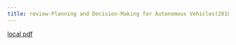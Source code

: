 ```yaml
---
title: review-Planning and Decision-Making for Autonomous Vehicles(2018)
---
```


[local pdf](../../../pdfs/2018-review-Planning%20and%20Decision-Making%20for%20Autonomous%20Vehicles.pdf)